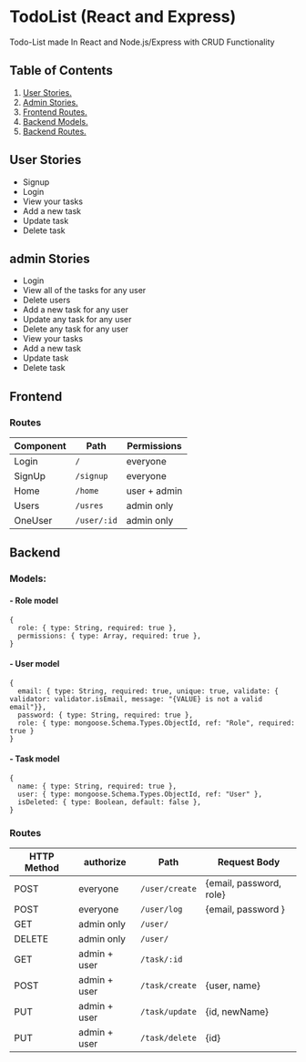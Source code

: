 # TodoList (React and Express)
Todo-List made In React and Node.js/Express with CRUD Functionality

## Table of Contents
1. [ User Stories. ](#userStor)
2. [ Admin Stories. ](#adminSto)
3. [ Frontend Routes. ](#frontRoutes)
4. [ Backend Models.  ](#backM)
5. [ Backend Routes.  ](#backR)

<a name="userStor"></a>
## User Stories
- Signup
- Login
- View your tasks
- Add a new task
- Update task
- Delete task

<a name="adminSto"></a>
## admin Stories
- Login
- View all of the tasks for any user
- Delete users
- Add a new task for any user
- Update any task for any user
- Delete any task for any user
- View your tasks
- Add a new task
- Update task
- Delete task


## Frontend
<a name="frontRoutes"></a>
### Routes
Component     |     Path      |  Permissions
------------- | -----------   | ------------
Login         | `/`           | everyone
SignUp        | `/signup`     | everyone
Home          | `/home`       | user + admin 
Users         | `/usres`      | admin only 
OneUser       | `/user/:id`   | admin only 

<a name="backM"></a>
## Backend

### Models:
#### - Role model 
```
{
  role: { type: String, required: true },
  permissions: { type: Array, required: true },
}
```
#### - User model 
```
{
  email: { type: String, required: true, unique: true, validate: { validator: validator.isEmail, message: "{VALUE} is not a valid email"}},
  password: { type: String, required: true },
  role: { type: mongoose.Schema.Types.ObjectId, ref: "Role", required: true }
}
```
#### - Task model 
```
{
  name: { type: String, required: true },
  user: { type: mongoose.Schema.Types.ObjectId, ref: "User" },
  isDeleted: { type: Boolean, default: false },
}
```
<a name="backR"></a>
### Routes
HTTP Method   | authorize     |    Path       |  Request Body         
------------- | -----------   | ------------  |---------------------- 
POST          | everyone      |`/user/create` |{email, password, role}
POST          | everyone      |`/user/log`    |{email, password }     
GET           | admin only    |`/user/`       |                       
DELETE        | admin only    |`/user/`       |                       
GET           | admin + user  |`/task/:id`    | 
POST          | admin + user  |`/task/create` |{user, name}
PUT           | admin + user  |`/task/update` |{id, newName}
PUT           | admin + user  |`/task/delete` |{id}
